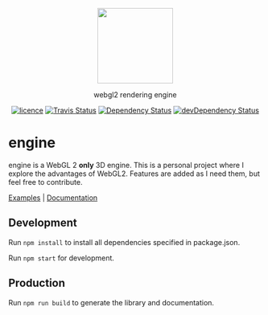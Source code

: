 
<p align="center">
    <img src="https://cdn.rawgit.com/andrevenancio/engine/develop/logo-engine.svg" width="150px" />
</p>
<p align="center">webgl2 rendering engine</p>

<p align="center">
    <a href="https://github.com/andrevenancio/engine/blob/develop/LICENCE"><img src="https://img.shields.io/github/license/mashape/apistatus.svg" alt="licence"/></a>
    <a href="https://travis-ci.org/andrevenancio/engine"><img src="https://travis-ci.org/andrevenancio/engine.svg" alt="Travis Status"></a>
    <a href="https://david-dm.org/andrevenancio/engine"><img src="https://david-dm.org/andrevenancio/engine.svg" alt="Dependency Status"></a>
    <a href="https://david-dm.org/andrevenancio/engine/?type=dev"><img src="https://david-dm.org/andrevenancio/engine/dev-status.svg" alt="devDependency Status"></a>
</p>

engine
======
engine is a WebGL 2 **only** 3D engine. This is a personal project where I explore the advantages of WebGL2. Features are added as I need them, but feel free to contribute.

[Examples](https://andrevenancio.github.io/engine/examples/) | [Documentation](https://andrevenancio.github.io/engine/docs/)

## Development
Run `npm install` to install all dependencies specified in package.json.

Run `npm start` for development.

## Production
Run `npm run build` to generate the library and documentation.
